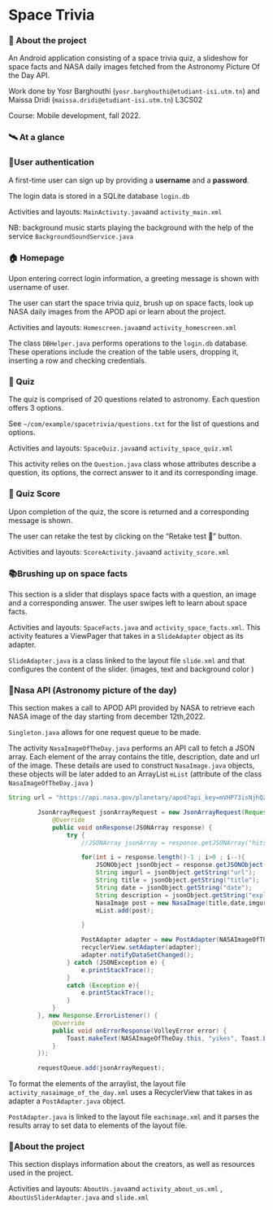 # Space Trivia

### 🚀 About the project

An Android application consisting of a space trivia quiz, a slideshow for space facts and NASA daily images fetched from the Astronomy Picture Of the Day API.

Work done by Yosr Barghouthi (`yosr.barghouthi@etudiant-isi.utm.tn`) and Maissa Dridi (`maissa.dridi@etudiant-isi.utm.tn`) L3CS02

Course: Mobile development, fall 2022.

### 🛰️ At a glance

### 🔐User authentication

A first-time user can sign up by providing a **username** and a **password**.

The login data is stored in a SQLite database `login.db`

Activities and layouts: `MainActivity.java`and `activity_main.xml`

NB: background music starts playing the background with the help of the service `BackgroundSoundService.java`

### 🏠 Homepage

Upon entering correct login information, a greeting message is shown with username of user.

The user can start the space trivia quiz, brush up on space facts, look up NASA daily images from the APOD api or learn about the project.

Activities and layouts: `Homescreen.java`and `activity_homescreen.xml`

The class `DBHelper.java` performs operations to the `login.db` database. These operations include the creation of the table users, dropping it, inserting a row and checking credentials.

### 📝 Quiz

The quiz is comprised of 20 questions related to astronomy. Each question offers 3 options.

See `~/com/example/spacetrivia/questions.txt` for the list of questions and options.

Activities and layouts: `SpaceQuiz.java`and `activity_space_quiz.xml`

This activity relies on the `Question.java` class whose attributes describe a question, its options, the correct answer to it and its corresponding image.

### 🔢 Quiz Score

Upon completion of the quiz, the score is returned and a corresponding message is shown.

The user can retake the test by clicking on the “Retake test 🔂” button.

Activities and layouts: `ScoreActivity.java`and `activity_score.xml`

### 📚Brushing up on space facts

This section is a slider that displays space facts with a question, an image and a corresponding answer. The user swipes left to learn about space facts.

Activities and layouts: `SpaceFacts.java` and `activity_space_facts.xml`. This activity features a ViewPager that takes in a `SlideAdapter` object as its adapter.

`SlideAdapter.java` is a class linked to the layout file `slide.xml` and that configures the content of the slider. (images, text and background color )

### 🌌Nasa API (Astronomy picture of the day)

This section makes a call to APOD API provided by NASA to retrieve each NASA image of the day starting from december 12th,2022.

`Singleton.java` allows for one request queue to be made.

The activity `NasaImageOfTheDay.java` performs an API call to fetch a JSON array. Each element of the array contains the title, description, date and url of the image. These details are used to construct `NasaImage.java` objects, these objects will be later added to an ArrayList `mList` (attribute of the class `NasaImageOfTheDay.java` )

```java
String url = "https://api.nasa.gov/planetary/apod?api_key=mVHP73isNjhQZroWysMhXKYtTXbS9eOUMR2I4lSl&start_date=2022-12-12";

        JsonArrayRequest jsonArrayRequest = new JsonArrayRequest(Request.Method.GET, url, null, new Response.Listener<JSONArray>() {
            @Override
            public void onResponse(JSONArray response) {
                try {
                    //JSONArray jsonArray = response.getJSONArray("hits");

                    for(int i = response.length()-1 ; i>0 ; i--){
                        JSONObject jsonObject = response.getJSONObject(i);
                        String imgurl = jsonObject.getString("url");
                        String title = jsonObject.getString("title");
                        String date = jsonObject.getString("date");
                        String description = jsonObject.getString("explanation");
                        NasaImage post = new NasaImage(title,date,imgurl,description);
                        mList.add(post);

                    }

                    PostAdapter adapter = new PostAdapter(NASAImageOfTheDay.this , mList);
                    recyclerView.setAdapter(adapter);
                    adapter.notifyDataSetChanged();
                } catch (JSONException e) {
                    e.printStackTrace();
                }
                catch (Exception e){
                    e.printStackTrace();
                }
            }
        }, new Response.ErrorListener() {
            @Override
            public void onErrorResponse(VolleyError error) {
                Toast.makeText(NASAImageOfTheDay.this, "yikes", Toast.LENGTH_SHORT).show();
            }
        });

        requestQueue.add(jsonArrayRequest);
```

To format the elements of the arraylist, the layout file `activity_nasaimage_of_the_day.xml` uses a RecyclerView that takes in as adapter a `PostAdapter.java` object.

`PostAdapter.java` is linked to the layout file `eachimage.xml` and it parses the results array to set data to elements of the layout file.

### 📄About the project

This section displays information about the creators, as well as resources used in the project.

Activities and layouts: `AboutUs.java`and `activity_about_us.xml` , `AboutUsSliderAdapter.java` and `slide.xml`
